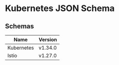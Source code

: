 # Kubernetes JSON Schema

## Schemas

| Name       | Version |
| ---------- | ------- |
| Kubernetes | v1.34.0 |
| Istio      | v1.27.0 |

